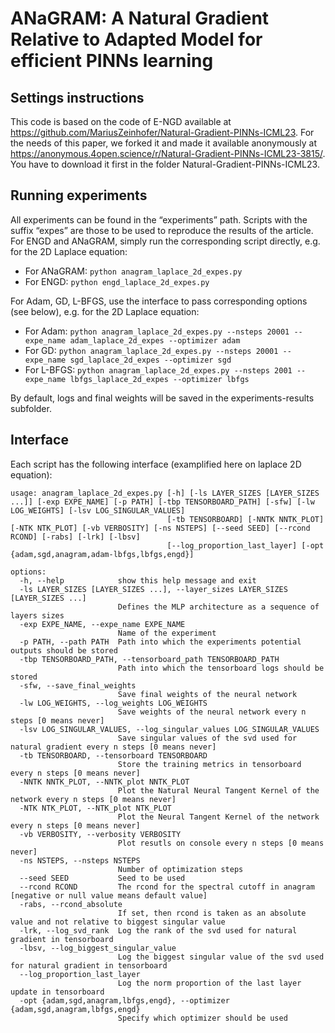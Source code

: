 # ANaGRAM: A Natural Gradient Relative to Adapted Model for efficient PINNs learning
## Settings instructions
This code is based on the code of E-NGD available at <https://github.com/MariusZeinhofer/Natural-Gradient-PINNs-ICML23>.
For the needs of this paper, we forked it and made it available anonymously at <https://anonymous.4open.science/r/Natural-Gradient-PINNs-ICML23-3815/>.
You have to download it first in the folder Natural-Gradient-PINNs-ICML23.

## Running experiments
All experiments can be found in the “experiments” path. Scripts with the suffix “expes” are those to be used to reproduce the results of the article.
For ENGD and ANaGRAM, simply run the corresponding script directly, e.g. for the 2D Laplace equation:
- For ANaGRAM:
`python anagram_laplace_2d_expes.py`
- For ENGD:
`python engd_laplace_2d_expes.py`

For Adam, GD, L-BFGS, use the interface to pass corresponding options (see below), e.g. for the 2D Laplace equation:
- For Adam:
`python anagram_laplace_2d_expes.py --nsteps 20001 --expe_name adam_laplace_2d_expes --optimizer adam`
- For GD:
`python anagram_laplace_2d_expes.py --nsteps 20001 --expe_name sgd_laplace_2d_expes --optimizer sgd`
- For L-BFGS:
`python anagram_laplace_2d_expes.py --nsteps 2001 --expe_name lbfgs_laplace_2d_expes --optimizer lbfgs`

By default, logs and final weights will be saved in the experiments-results subfolder.

## Interface
Each script has the following interface (examplified here on laplace 2D equation):

```
usage: anagram_laplace_2d_expes.py [-h] [-ls LAYER_SIZES [LAYER_SIZES ...]] [-exp EXPE_NAME] [-p PATH] [-tbp TENSORBOARD_PATH] [-sfw] [-lw LOG_WEIGHTS] [-lsv LOG_SINGULAR_VALUES]
                                   [-tb TENSORBOARD] [-NNTK NNTK_PLOT] [-NTK NTK_PLOT] [-vb VERBOSITY] [-ns NSTEPS] [--seed SEED] [--rcond RCOND] [-rabs] [-lrk] [-lbsv]
                                   [--log_proportion_last_layer] [-opt {adam,sgd,anagram,adam-lbfgs,lbfgs,engd}]

options:
  -h, --help            show this help message and exit
  -ls LAYER_SIZES [LAYER_SIZES ...], --layer_sizes LAYER_SIZES [LAYER_SIZES ...]
                        Defines the MLP architecture as a sequence of layers sizes
  -exp EXPE_NAME, --expe_name EXPE_NAME
                        Name of the experiment
  -p PATH, --path PATH  Path into which the experiments potential outputs should be stored
  -tbp TENSORBOARD_PATH, --tensorboard_path TENSORBOARD_PATH
                        Path into which the tensorboard logs should be stored
  -sfw, --save_final_weights
                        Save final weights of the neural network
  -lw LOG_WEIGHTS, --log_weights LOG_WEIGHTS
                        Save weights of the neural network every n steps [0 means never]
  -lsv LOG_SINGULAR_VALUES, --log_singular_values LOG_SINGULAR_VALUES
                        Save singular values of the svd used for natural gradient every n steps [0 means never]
  -tb TENSORBOARD, --tensorboard TENSORBOARD
                        Store the training metrics in tensorboard every n steps [0 means never]
  -NNTK NNTK_PLOT, --NNTK_plot NNTK_PLOT
                        Plot the Natural Neural Tangent Kernel of the network every n steps [0 means never]
  -NTK NTK_PLOT, --NTK_plot NTK_PLOT
                        Plot the Neural Tangent Kernel of the network every n steps [0 means never]
  -vb VERBOSITY, --verbosity VERBOSITY
                        Plot resutls on console every n steps [0 means never]
  -ns NSTEPS, --nsteps NSTEPS
                        Number of optimization steps
  --seed SEED           Seed to be used
  --rcond RCOND         The rcond for the spectral cutoff in anagram [negative or null value means default value]
  -rabs, --rcond_absolute
                        If set, then rcond is taken as an absolute value and not relative to biggest singular value
  -lrk, --log_svd_rank  Log the rank of the svd used for natural gradient in tensorboard
  -lbsv, --log_biggest_singular_value
                        Log the biggest singular value of the svd used for natural gradient in tensorboard
  --log_proportion_last_layer
                        Log the norm proportion of the last layer update in tensorboard
  -opt {adam,sgd,anagram,lbfgs,engd}, --optimizer {adam,sgd,anagram,lbfgs,engd}
                        Specify which optimizer should be used
```
